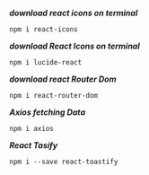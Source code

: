 ***download react icons on terminal***
```
npm i react-icons
```

***download React Icons on terminal***
```
npm i lucide-react
```

***download react Router Dom***
```
npm i react-router-dom
```

***Axios fetching Data***
```
npm i axios
```

***React Tasify***

```
npm i --save react-toastify
```
